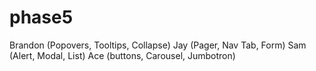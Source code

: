 # phase5
Brandon (Popovers, Tooltips, Collapse) 
Jay (Pager, Nav Tab, Form)
Sam (Alert, Modal, List)
Ace (buttons, Carousel, Jumbotron)
